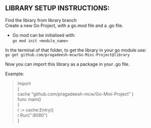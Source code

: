 ## LIBRARY SETUP INSTRUCTIONS:  
Find the library from library branch  
Create a new Go Project, with a go.mod file and a .go file.  

 - Go mod can be initialised with:  
  `go mod init <module_name>`  

In the terminal of that folder, to get the library in your go module use:  
  `go get github.com/pragadeesh-mcw/Go-Mini-Project@library`


Now you can import this library as a package in your .go file.

Example:
> import  
> (  
>  cache "github.com/pragadeesh-mcw/Go-Mini-Project" )   
> func main()   
> {  
>  r := cache.Entry()  
>   r.Run(":8080")  
> }  
